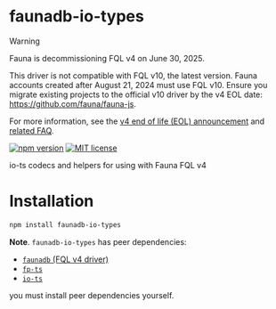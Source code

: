 # faunadb-io-types

> [!WARNING]
>  Fauna is decommissioning FQL v4 on June 30, 2025.
>
> This driver is not compatible with FQL v10, the latest version. Fauna accounts
> created after August 21, 2024 must use FQL v10. Ensure you migrate existing
> projects to the official v10 driver by the v4 EOL date:
> https://github.com/fauna/fauna-js.
>
> For more information, see the [v4 end of life (EOL)
> announcement](https://docs.fauna.com/fauna/v4/#fql-v4-end-of-life) and
> [related FAQ](https://docs.fauna.com/fauna/v4/migration/faq).

[![npm version](https://badge.fury.io/js/faunadb-io-types.svg)](https://badge.fury.io/js/faunadb-io-types) [![MIT license](https://img.shields.io/badge/License-MIT-blue.svg)](https://lbesson.mit-license.org/)

io-ts codecs and helpers for using with Fauna FQL v4

# Installation

```bash
npm install faunadb-io-types
```

**Note**. `faunadb-io-types` has peer dependencies:

- [`faunadb` (FQL v4 driver)](https://github.com/fauna/faunadb-js)
- [`fp-ts`](https://github.com/gcanti/fp-ts)
- [`io-ts`](https://github.com/gcanti/io-ts)

you must install peer dependencies yourself.
